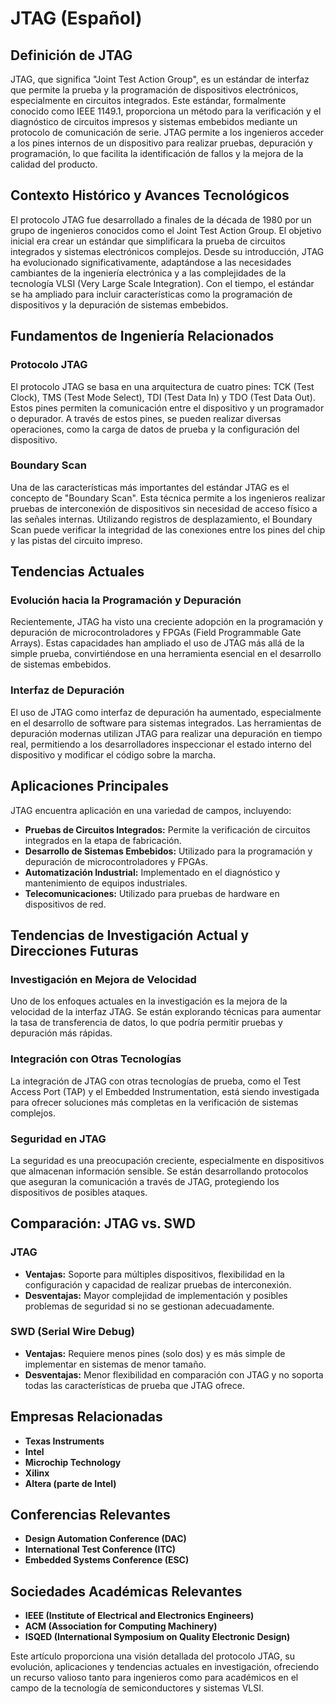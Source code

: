 # JTAG (Español)

## Definición de JTAG

JTAG, que significa "Joint Test Action Group", es un estándar de interfaz que permite la prueba y la programación de dispositivos electrónicos, especialmente en circuitos integrados. Este estándar, formalmente conocido como IEEE 1149.1, proporciona un método para la verificación y el diagnóstico de circuitos impresos y sistemas embebidos mediante un protocolo de comunicación de serie. JTAG permite a los ingenieros acceder a los pines internos de un dispositivo para realizar pruebas, depuración y programación, lo que facilita la identificación de fallos y la mejora de la calidad del producto.

## Contexto Histórico y Avances Tecnológicos

El protocolo JTAG fue desarrollado a finales de la década de 1980 por un grupo de ingenieros conocidos como el Joint Test Action Group. El objetivo inicial era crear un estándar que simplificara la prueba de circuitos integrados y sistemas electrónicos complejos. Desde su introducción, JTAG ha evolucionado significativamente, adaptándose a las necesidades cambiantes de la ingeniería electrónica y a las complejidades de la tecnología VLSI (Very Large Scale Integration). Con el tiempo, el estándar se ha ampliado para incluir características como la programación de dispositivos y la depuración de sistemas embebidos.

## Fundamentos de Ingeniería Relacionados

### Protocolo JTAG

El protocolo JTAG se basa en una arquitectura de cuatro pines: TCK (Test Clock), TMS (Test Mode Select), TDI (Test Data In) y TDO (Test Data Out). Estos pines permiten la comunicación entre el dispositivo y un programador o depurador. A través de estos pines, se pueden realizar diversas operaciones, como la carga de datos de prueba y la configuración del dispositivo.

### Boundary Scan

Una de las características más importantes del estándar JTAG es el concepto de "Boundary Scan". Esta técnica permite a los ingenieros realizar pruebas de interconexión de dispositivos sin necesidad de acceso físico a las señales internas. Utilizando registros de desplazamiento, el Boundary Scan puede verificar la integridad de las conexiones entre los pines del chip y las pistas del circuito impreso.

## Tendencias Actuales

### Evolución hacia la Programación y Depuración

Recientemente, JTAG ha visto una creciente adopción en la programación y depuración de microcontroladores y FPGAs (Field Programmable Gate Arrays). Estas capacidades han ampliado el uso de JTAG más allá de la simple prueba, convirtiéndose en una herramienta esencial en el desarrollo de sistemas embebidos.

### Interfaz de Depuración

El uso de JTAG como interfaz de depuración ha aumentado, especialmente en el desarrollo de software para sistemas integrados. Las herramientas de depuración modernas utilizan JTAG para realizar una depuración en tiempo real, permitiendo a los desarrolladores inspeccionar el estado interno del dispositivo y modificar el código sobre la marcha.

## Aplicaciones Principales

JTAG encuentra aplicación en una variedad de campos, incluyendo:

- **Pruebas de Circuitos Integrados:** Permite la verificación de circuitos integrados en la etapa de fabricación.
- **Desarrollo de Sistemas Embebidos:** Utilizado para la programación y depuración de microcontroladores y FPGAs.
- **Automatización Industrial:** Implementado en el diagnóstico y mantenimiento de equipos industriales.
- **Telecomunicaciones:** Utilizado para pruebas de hardware en dispositivos de red.

## Tendencias de Investigación Actual y Direcciones Futuras

### Investigación en Mejora de Velocidad

Uno de los enfoques actuales en la investigación es la mejora de la velocidad de la interfaz JTAG. Se están explorando técnicas para aumentar la tasa de transferencia de datos, lo que podría permitir pruebas y depuración más rápidas.

### Integración con Otras Tecnologías

La integración de JTAG con otras tecnologías de prueba, como el Test Access Port (TAP) y el Embedded Instrumentation, está siendo investigada para ofrecer soluciones más completas en la verificación de sistemas complejos.

### Seguridad en JTAG

La seguridad es una preocupación creciente, especialmente en dispositivos que almacenan información sensible. Se están desarrollando protocolos que aseguran la comunicación a través de JTAG, protegiendo los dispositivos de posibles ataques.

## Comparación: JTAG vs. SWD

### JTAG

- **Ventajas:** Soporte para múltiples dispositivos, flexibilidad en la configuración y capacidad de realizar pruebas de interconexión.
- **Desventajas:** Mayor complejidad de implementación y posibles problemas de seguridad si no se gestionan adecuadamente.

### SWD (Serial Wire Debug)

- **Ventajas:** Requiere menos pines (solo dos) y es más simple de implementar en sistemas de menor tamaño.
- **Desventajas:** Menor flexibilidad en comparación con JTAG y no soporta todas las características de prueba que JTAG ofrece.

## Empresas Relacionadas

- **Texas Instruments**
- **Intel**
- **Microchip Technology**
- **Xilinx**
- **Altera (parte de Intel)**

## Conferencias Relevantes

- **Design Automation Conference (DAC)**
- **International Test Conference (ITC)**
- **Embedded Systems Conference (ESC)**

## Sociedades Académicas Relevantes

- **IEEE (Institute of Electrical and Electronics Engineers)**
- **ACM (Association for Computing Machinery)**
- **ISQED (International Symposium on Quality Electronic Design)**

Este artículo proporciona una visión detallada del protocolo JTAG, su evolución, aplicaciones y tendencias actuales en investigación, ofreciendo un recurso valioso tanto para ingenieros como para académicos en el campo de la tecnología de semiconductores y sistemas VLSI.